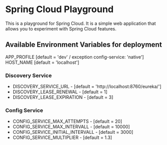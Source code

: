 # Spring Cloud Playground
This is a playground for Spring Cloud. It is a simple web application that allows you to experiment with Spring Cloud features.
## Available Environment Variables for deployment

APP_PROFILE [default = 'dev' / exception config-service: 'native']
HOST_NAME [default = 'localhost']

### Discovery Service
- DISCOVERY_SERVICE_URL - [default = 'http://localhost:8760/eureka/']
- DISCOVERY_LEASE_RENEWAL - [default = 1]
- DISCOVERY_LEASE_EXPIRATION - [default = 3]

### Config Service
- CONFIG_SERVICE_MAX_ATTEMPTS - [default = 20]
- CONFIG_SERVICE_MAX_INTERVALL - [default = 10000]
- CONFIG_SERVICE_INITIAL_INTERVALL - [default = 3000]
- CONFIG_SERVICE_MULTIPLIER - [default = 1.3]
